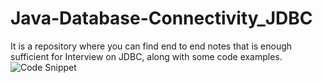 # Java-Database-Connectivity_JDBC
It is a repository where you can find end to end notes that is enough sufficient for Interview on JDBC, along with some code examples.
![Code Snippet](https://github.com/Arnab2012/Java-Database-Connectivity_JDBC/assets/98828838/4f08d0f9-145d-4fbb-93d1-7c4979d5d082)
